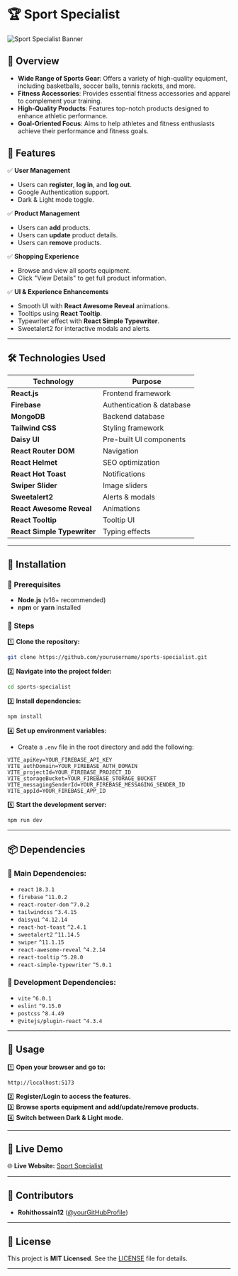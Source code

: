 
# 🏆 Sport Specialist  
![Sport Specialist Banner](https://i.ibb.co.com/9H8DPyJg/iamge2.png)
## 🚀 Overview  

- **Wide Range of Sports Gear**: Offers a variety of high-quality equipment, including basketballs, soccer balls, tennis rackets, and more.
- **Fitness Accessories**: Provides essential fitness accessories and apparel to complement your training.
- **High-Quality Products**: Features top-notch products designed to enhance athletic performance.
- **Goal-Oriented Focus**: Aims to help athletes and fitness enthusiasts achieve their performance and fitness goals.


## 📌 Features  

✅ **User Management**  
- Users can **register**, **log in**, and **log out**.  
- Google Authentication support.  
- Dark & Light mode toggle.  

✅ **Product Management**  
- Users can **add** products.  
- Users can **update** product details.  
- Users can **remove** products.  

✅ **Shopping Experience**  
- Browse and view all sports equipment.  
- Click "View Details" to get full product information.  

✅ **UI & Experience Enhancements**  
- Smooth UI with **React Awesome Reveal** animations.  
- Tooltips using **React Tooltip**.  
- Typewriter effect with **React Simple Typewriter**.  
- Sweetalert2 for interactive modals and alerts.  

---

## 🛠️ Technologies Used  

| Technology        | Purpose |
|------------------|---------|
| **React.js** | Frontend framework |
| **Firebase** | Authentication & database |
| **MongoDB** | Backend database |
| **Tailwind CSS** | Styling framework |
| **Daisy UI** | Pre-built UI components |
| **React Router DOM** | Navigation |
| **React Helmet** | SEO optimization |
| **React Hot Toast** | Notifications |
| **Swiper Slider** | Image sliders |
| **Sweetalert2** | Alerts & modals |
| **React Awesome Reveal** | Animations |
| **React Tooltip** | Tooltip UI |
| **React Simple Typewriter** | Typing effects |

---

## 🔧 Installation  

### 📌 Prerequisites  
- **Node.js** (v16+ recommended)  
- **npm** or **yarn** installed  

### 📌 Steps  

1️⃣ **Clone the repository:**  
```sh
git clone https://github.com/yourusername/sports-specialist.git
```  
2️⃣ **Navigate into the project folder:**  
```sh
cd sports-specialist
```  
3️⃣ **Install dependencies:**  
```sh
npm install
```  
4️⃣ **Set up environment variables:**  
- Create a `.env` file in the root directory and add the following:  
```env
VITE_apiKey=YOUR_FIREBASE_API_KEY
VITE_authDomain=YOUR_FIREBASE_AUTH_DOMAIN
VITE_projectId=YOUR_FIREBASE_PROJECT_ID
VITE_storageBucket=YOUR_FIREBASE_STORAGE_BUCKET
VITE_messagingSenderId=YOUR_FIREBASE_MESSAGING_SENDER_ID
VITE_appId=YOUR_FIREBASE_APP_ID
```  
5️⃣ **Start the development server:**  
```sh
npm run dev
```

---

## 📦 Dependencies  

### 📌 Main Dependencies:  
- `react` `18.3.1`  
- `firebase` `^11.0.2`  
- `react-router-dom` `^7.0.2`  
- `tailwindcss` `^3.4.15`  
- `daisyui` `^4.12.14`  
- `react-hot-toast` `^2.4.1`  
- `sweetalert2` `^11.14.5`  
- `swiper` `^11.1.15`  
- `react-awesome-reveal` `^4.2.14`  
- `react-tooltip` `^5.28.0`  
- `react-simple-typewriter` `^5.0.1`  

### 📌 Development Dependencies:  
- `vite` `^6.0.1`  
- `eslint` `^9.15.0`  
- `postcss` `^8.4.49`  
- `@vitejs/plugin-react` `^4.3.4`  

---

## 📖 Usage  

1️⃣ **Open your browser and go to:**  
```
http://localhost:5173
```  
2️⃣ **Register/Login to access the features.**  
3️⃣ **Browse sports equipment and add/update/remove products.**  
4️⃣ **Switch between Dark & Light mode.**  

---

## 🔗 Live Demo  

🌐 **Live Website:** [Sport Specialist](https://animated-pika-7436f2.netlify.app)  

---

## 🤝 Contributors  

- **Rohithossain12** ([@yourGitHubProfile](https://github.com/yourGitHubProfile))  

---

## 📜 License  

This project is **MIT Licensed**. See the [LICENSE](LICENSE) file for details.  

---

